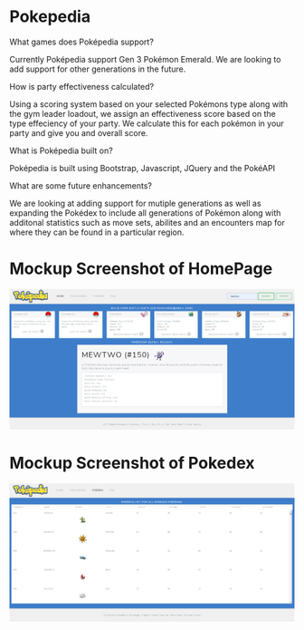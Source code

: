 # Pokepedia

What games does Poképedia support?

Currently Poképedia support Gen 3 Pokémon Emerald. We are looking to add support for other generations in the future.

How is party effectiveness calculated?

Using a scoring system based on your selected Pokémons type along with the gym leader loadout, we assign an effectiveness score based on the type effeciency of your party. We calculate this for each pokémon in your party and give you and overall score.

What is Poképedia built on?

Poképedia is built using Bootstrap, Javascript, JQuery and the PokéAPI

What are some future enhancements?

We are looking at adding support for mutiple generations as well as expanding the Pokédex to include all generations of Pokémon along with additonal statistics such as move sets, abilites and an encounters map for where they can be found in a particular region.

# Mockup Screenshot of HomePage
![image](/assets/images/example-mockup3.png)

# Mockup Screenshot of Pokedex
![image](/assets/images/example-mockup2.png)
